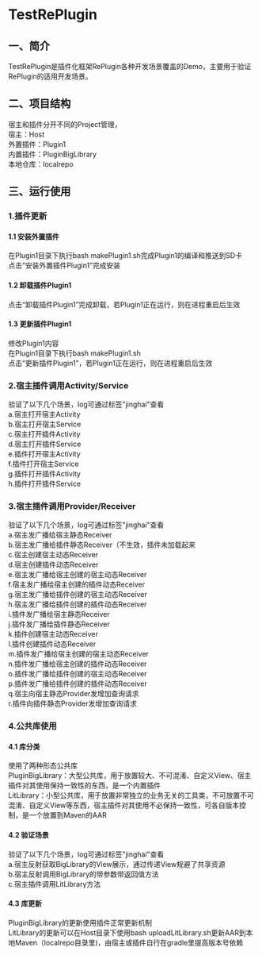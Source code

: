 # TestRePlugin
## 一、简介  
TestRePlugin是插件化框架RePlugin各种开发场景覆盖的Demo，主要用于验证RePlugin的适用开发场景。
## 二、项目结构
宿主和插件分开不同的Project管理，  
宿主：Host  
外置插件：Plugin1  
内置插件：PluginBigLibrary  
本地仓库：localrepo  
## 三、运行使用
### 1.插件更新
#### 1.1 安装外置插件
在Plugin1目录下执行bash makePlugin1.sh完成Plugin1的编译和推送到SD卡  <br/>
点击“安装外置插件Plugin1”完成安装  <br/>
#### 1.2 卸载插件Plugin1
点击“卸载插件Plugin1”完成卸载，若Plugin1正在运行，则在进程重启后生效  <br/>
#### 1.3 更新插件Plugin1
修改Plugin1内容  <br/>
在Plugin1目录下执行bash makePlugin1.sh  <br/>
点击“更新插件Plugin1”，若Plugin1正在运行，则在进程重启后生效  <br/>
### 2.宿主插件调用Activity/Service
验证了以下几个场景，log可通过标签"jinghai"查看  <br/>
a.宿主打开宿主Activity  <br/>
b.宿主打开宿主Service  <br/>
c.宿主打开插件Activity  <br/>
d.宿主打开插件Service  <br/>
e.插件打开宿主Activity  <br/>
f.插件打开宿主Service  <br/>
g.插件打开插件Activity  <br/>
h.插件打开插件Service  <br/>
### 3.宿主插件调用Provider/Receiver
验证了以下几个场景，log可通过标签"jinghai"查看  <br/>
a.宿主发广播给宿主静态Receiver  <br/>
b.宿主发广播给插件静态Receiver（不生效，插件未加载起来  <br/>
c.宿主创建宿主动态Receiver  <br/>
d.宿主创建插件动态Receiver  <br/>
e.宿主发广播给宿主创建的宿主动态Receiver  <br/>
f.宿主发广播给宿主创建的插件动态Receiver  <br/>
g.宿主发广播给插件创建的宿主动态Receiver  <br/>
h.宿主发广播给插件创建的插件动态Receiver  <br/>
i.插件发广播给宿主静态Receiver  <br/>
j.插件发广播给插件静态Receiver  <br/>
k.插件创建宿主动态Receiver  <br/>
l.插件创建插件动态Receiver  <br/>
m.插件发广播给宿主创建的宿主动态Receiver  <br/>
n.插件发广播给宿主创建的插件动态Receiver  <br/>
o.插件发广播给插件创建的宿主动态Receiver  <br/>
p.插件发广播给插件创建的插件动态Receiver  <br/>
q.宿主向宿主静态Provider发增加查询请求  <br/>
r.插件向插件静态Provider发增加查询请求  <br/>
### 4.公共库使用
#### 4.1 库分类
使用了两种形态公共库  <br/>
PluginBigLibrary：大型公共库，用于放置较大、不可混淆、自定义View、宿主插件对其使用保持一致性的东西，是一个内置插件  <br/>
LitLibrary：小型公共库，用于放置非常独立的业务无关的工具类，不可放置不可混淆、自定义View等东西，宿主插件对其使用不必保持一致性，可各自版本控制，是一个放置到Maven的AAR  <br/>
#### 4.2 验证场景
验证了以下几个场景，log可通过标签"jinghai"查看  <br/>
a.宿主反射获取BigLibrary的View展示，通过传递View规避了共享资源  <br/>
b.宿主反射调用BigLibrary的带参数带返回值方法  <br/>
c.宿主插件调用LitLibrary方法  <br/>
#### 4.3 库更新
PluginBigLibrary的更新使用插件正常更新机制  <br/>
LitLibrary的更新可以在Host目录下使用bash uploadLitLibrary.sh更新AAR到本地Maven（localrepo目录里)，由宿主或插件自行在gradle里提高版本号依赖  <br/>

